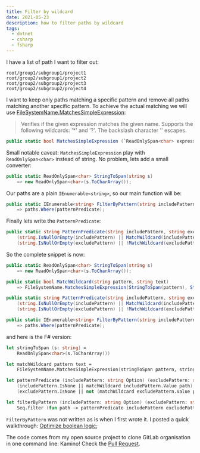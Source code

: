 ```yaml
---
title: Filter by wildcard
date: 2021-05-23
description: how to filter paths by wildcard
tags:
  - dotnet
  - csharp
  - fsharp
---
```


I have a list of path I want to filter out:

    root/group1/subgroup1/project1
    root/group2/subgroup1/project2
    root/group2/subgroup2/project3
    root/group2/subgroup2/project4

I want to keep only paths matching a specific pattern and remove all paths matching another specific pattern. To achieve the actual matching we will use [FileSystemName.MatchesSimpleExpression](https://docs.microsoft.com/en-us/dotnet/api/system.io.enumeration.filesystemname.matchessimpleexpression?view=net-5.0):

> Verifies if the given expression matches the given name. Supports the following wildcards: '*' and '?'. The backslash character '\' escapes.

```csharp
public static bool MatchesSimpleExpression (`ReadOnlySpan<char> expression, ReadOnlySpan<char> name, bool ignoreCase = true);
```

Small notable caveat: `MatchesSimpleExpression` play with `ReadOnlySpan<char>` instead of string. No problem, lets add a small converter:

```csharp
public static ReadOnlySpan<char> StringToSpan(string s)
    => new ReadOnlySpan<char>(s.ToCharArray());
```

Our paths are a plain `IEnumerable<string>`, so our main function will be:

```csharp
public static IEnumerable<string> FilterByPattern(string includePattern, string excludePattern, IEnumerable<string> paths)
    => paths.Where(patternPredicate);
```

Finally lets write the `PatternPredicate`:

```csharp
public static string PatternPredicate(string includePattern, string excludePattern, string path) =>
    (string.IsNullOrEmpty(includePattern) || MatchWildcard(includePattern, path)) &&
    (string.IsNullOrEmpty(excludePattern) || !MatchWildcard(excludePattern, path));
```

So the complete snippet is now:

```csharp
public static ReadOnlySpan<char> StringToSpan(string s)
    => new ReadOnlySpan<char>(s.ToCharArray());

public static bool MatchWildcard(string pattern, string text)
    => FileSystemName.MatchesSimpleExpression(StringToSpan(pattern), StringToSpan(text));

public static string PatternPredicate(string includePattern, string excludePattern, string path) =>
    (string.IsNullOrEmpty(includePattern) || MatchWildcard(includePattern, path)) &&
    (string.IsNullOrEmpty(excludePattern) || !MatchWildcard(excludePattern, path));

public static IEnumerable<string> FilterByPattern(string includePattern, string excludePattern, IEnumerable<string> paths)
    => paths.Where(patternPredicate);
```

and here is the F# version:

```fsharp
let stringToSpan (s: string) =
    ReadOnlySpan<char>(s.ToCharArray())

let matchWildcard pattern text =
    FileSystemName.MatchesSimpleExpression(stringToSpan pattern, stringToSpan text)

let patternPredicate (includePattern: string Option) (excludePattern: string Option) path =
    (includePattern.IsNone || matchWildcard includePattern.Value path) &&
    (excludePattern.IsNone || not (matchWildcard excludePattern.Value path))  

let filterByPattern (includePattern: string Option) (excludePattern: string Option) (paths: string seq) :string seq =
    Seq.filter (fun path -> patternPredicate includePattern excludePattern path) paths
```

`FilterByPattern` was not written as is when I first wrote it. I posted a quick walkthrough: [Optimize boolean logic](#);

The code comes from my open source project to clone GitLab organisation in one command line: Kamino! Check the [Pull Request](https://github.com/aloisdg/Kamino/pull/4/files).